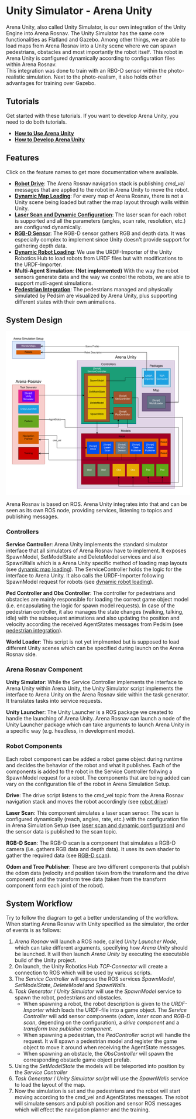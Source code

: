 

# Unity Simulator - Arena Unity

Arena Unity, also called Unity Simulator, is our own integration of the Unity Engine into Arena Rosnav. The Unity Simulator has the same core functionalities as Flatland and Gazebo. Among other things, we are able to load maps from Arena Rosnav into a Unity scene where we can spawn pedestrians, obstacles and most importantly the robot itself. This robot in Arena Unity is configured dynamically according to configuration files within Arena Rosnav.  
This integration was done to train with an RBG-D sensor within the photo-realistic simulation. Next to the photo-realism, it also holds other advantages for training over Gazebo. 

## Tutorials

Get started with these tutorials. If you want to develop Arena Unity, you need to do both tutorials.

- [**How to Use Arena Unity**](how_to_use_arena_unity.md)
- [**How to Develop Arena Unity**](how_to_develop_arena_unity.md)

## Features

Click on the feature names to get more documentation where available.

- [**Robot Drive**](robot_drive.md): The Arena Rosnav navigation stack is publishing *cmd_vel* messages that are applied to the robot in Arena Unity to move the robot.
- [**Dynamic Map Loading**](dynamic_map_loading.md): For every map of Arena Rosnav, there is not a Unity scene being loaded but rather the map layout through walls within Unity.
- [**Laser Scan and Dynamic Configuration**](dynamic_configuration.md): The laser scan for each robot is supported and all the parameters (angles, scan rate, resolution, etc.) are configured dynamically.
- [**RGB-D Sensor**](rgbd_scan.md): The RGB-D sensor gathers RGB and depth data. It was especially complex to implement since Unity doesn't provide support for gathering depth data. 
- [**Dynamic Robot Loading**](robot_loading.md): We use the URDF-Importer of the Unity Robotics Hub to load robots from URDF files but with modifications to the URDF-Importer.
- **Multi-Agent Simulation**: **(Not implemented)** With the way the robot sensors generate data and the way we control the robots, we are able to support mutli-agent simulations.
- [**Pedestrian Integration**](pedestrian_integration.md): The pedestrians managed and physically simulated by Pedsim are visualized by Arena Unity, plus supporting different states with their own animations.

## System Design

![Arena Unity System Design](../../images/Arena-Unity-Integration.drawio.png)

Arena Rosnav is based on ROS. Arena Unity integrates into that and can be seen as its own ROS node, providing services, listening to topics and publishing messages.

### Controllers

**Service Controller**: Arena Unity implements the standard simulator interface that all simulators of Arena Rosnav have to implement. It exposes SpawnModel, SetModelState and DeleteModel services and also SpawnWalls which is a Arena Unity specific method of loading map layouts (see [dynamic map loading](dynamic_map_loading.md)). The ServiceController holds the logic for the interface to Arena Unity. It also calls the URDF-Importer following SpawnModel request for robots (see [dynamic robot loading](robot_loading.md)).  
  
**Ped Controller and Obs Controller**: The controller for pedestrians and obstacles are mainly responsible for loading the correct game object model (i.e. encapsulating the logic for spawn model requests). In case of the pedestrian controller, it also manages the state changes (walking, talking, idle) with the subsequent animations and also updating the position and velocity according the received AgentStates messages from Pedsim (see [pedestrian integration](pedestrian_integration.md)).  

**World Loader**: This script is not yet implmented but is supposed to load different Unity scenes which can be specified during launch on the Arena Rosnav side.   

### Arena Rosnav Component

**Unity Simulator**: While the Service Controller implements the interface to Arena Unity within Arena Unity, the Unity Simulator script implements the interface to Arena Unity on the Arena Rosnav side within the task generator. It translates tasks into service requests.

**Unity Launcher**: The Unity Launcher is a ROS package we created to handle the launching of Arena Unity. Arena Rosnav can launch a node of the Unity Launcher package which can take arguments to launch Arena Unity in a specific way (e.g. headless, in development mode).

### Robot Components

Each robot component can be added a robot game object during runtime and decides the behavior of the robot and what it publishes. Each of the components is added to the robot in the Service Controller follwing a SpawnModel request for a robot. The components that are being added can vary on the configuration file of the robot in Arena Simulation Setup.

**Drive**: The drive script listens to the cmd_vel topic from the Arena Rosnav navigation stack and moves the robot accordingly (see [robot drive](robot_drive.md))

**Laser Scan**: This component simulates a laser scan sensor. The scan is configured dynamically (reach, angles, rate, etc.) with the configuration file in Arena Simulation Setup (see [laser scan and dynamic configuration](dynamic_configuration.md)) and the sensor data is published to the scan topic.

**RGB-D Scan**: The RGB-D scan is a component that simulates a RGB-D camera (i.e. gathers RGB data and depth data). It uses its own shader to gather the required data (see [RGB-D scan](rgbd_scan.md)).

**Odom and Tree Publisher**: These are two different components that publish the odom data (velocity and position taken from the transform and the drive component) and the transform tree data (taken from the transform component form each joint of the robot).  

## System Workflow

Try to follow the diagram to get a better understanding of the workflow. When starting Arena Rosnav with Unity specified as the simulator, the order of events is as follows:

1. *Arena Rosnav* will launch a ROS node, called *Unity Launcher Node*, which can take different arguments, specifying how *Arena Unity* should be launched. It will then launch *Arena Unity* by executing the executable build of the Unity project.
2. On launch, the Unity Robotics Hub *TCP-Connector* will create a connection to ROS which will be used by various scripts.
3. The *Service Controller* will expose the ROS services *SpawnModel*, *SetModelState*, *DeleteModel* and *SpawnWalls*.
4. *Task Generator* / *Unity Simulator* will use the *SpawnModel* service to spawn the robot, pedestrians and obstacles. 
    - When spawning a robot, the robot description is given to the *URDF-Importer* which loads the URDF-file into a game object. The *Service Controller* will add sensor components (*odom*, *laser scan* and *RGB-D scan*, depending on the configuration), a *drive component* and a *transform tree publisher component*.
    - When spawning a pedestrian, the *PedController* script will handle the request. It will spawn a pedestrian model and register the game object to move it around when receiving the AgentState messages.
    - When spawning an obstacle, the *ObsController* will spawn the corresponding obstacle game object prefab.
5. Using the *SetModelState* the models will be teleported into position by the *Service Controller*
5. *Task Generator* / *Unity Simulator script* will use the *SpawnWalls* service to load the layout of the map.
6. Now the simulation is set and the pedestrians and the robot will start moving according to the cmd_vel and AgentStates messages. The robot will simulate sensors and publish position and sensor ROS messages which will effect the navigation planner and the training.
